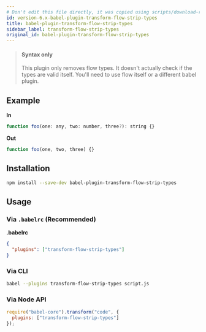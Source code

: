 ```yaml
---
# Don't edit this file directly, it was copied using scripts/download-readmes.js: 
id: version-6.x-babel-plugin-transform-flow-strip-types
title: babel-plugin-transform-flow-strip-types
sidebar_label: transform-flow-strip-types
original_id: babel-plugin-transform-flow-strip-types
---
```


> #### Syntax only
> 
> This plugin only removes flow types. It doesn't actually check if the types are valid itself. You'll need to use flow itself or a different babel plugin.

## Example

**In**

```javascript
function foo(one: any, two: number, three?): string {}
```

**Out**

```javascript
function foo(one, two, three) {}
```

## Installation

```sh
npm install --save-dev babel-plugin-transform-flow-strip-types
```

## Usage

### Via `.babelrc` (Recommended)

**.babelrc**

```json
{
  "plugins": ["transform-flow-strip-types"]
}
```

### Via CLI

```sh
babel --plugins transform-flow-strip-types script.js
```

### Via Node API

```javascript
require("babel-core").transform("code", {
  plugins: ["transform-flow-strip-types"]
});
```

